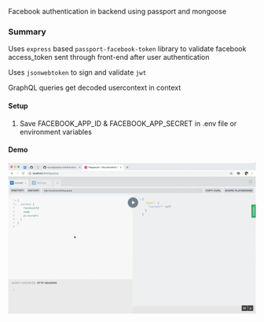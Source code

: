Facebook authentication in backend using passport and mongoose

### Summary
Uses `express` based `passport-facebook-token` library to validate facebook access_token sent through front-end after user authentication

Uses `jsonwebtoken` to sign and validate `jwt`

GraphQL queries get decoded usercontext in context


#### Setup
1. Save FACEBOOK_APP_ID & FACEBOOK_APP_SECRET in .env file or environment variables


#### Demo
![graphql auth demo](https://github.com/syuraj/graphql-authentication-using-fb/blob/master/assets/graphql-auth-demo.gif)
